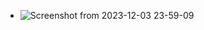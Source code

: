 - ![Screenshot from 2023-12-03 23-59-09](https://github.com/wylieaj/incomeTaxCalc/assets/121959169/310e5976-ee61-433a-9d68-a1d4bef10f04)

